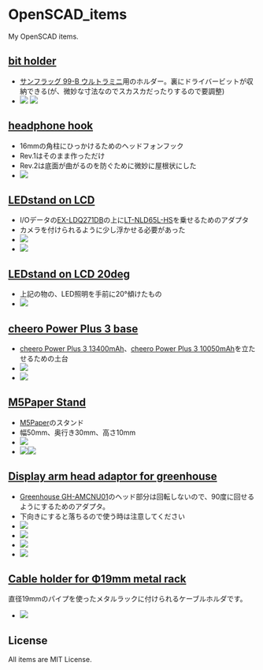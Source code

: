 # OpenSCAD_items

My OpenSCAD items.

## [bit holder](bit_holder)
- [サンフラッグ 99-B ウルトラミニ](https://www.yodobashi.com/product/100000001001997056/)用のホルダー。裏にドライバービットが収納できる(が、微妙な寸法なのでスカスカだったりするので要調整)
- ![](bit_holder/bit1.png) ![](bit_holder/bit2.png)

## [headphone hook](headphone_hook/)
- 16mmの角柱にひっかけるためのヘッドフォンフック
- Rev.1はそのまま作っただけ
- Rev.2は底面が曲がるのを防ぐために微妙に屋根状にした
- ![](headphone_hook/headphone_hook_rev2.png)

## [LEDstand on LCD](LEDstand_onLCD/)
- I/Oデータの[EX-LDQ271DB](https://www.iodata.jp/product/lcd/wide/ex-ldq271db/)の上に[LT-NLD65L-HS](http://www.ohm-direct.com/shopdetail/006020000005/)を乗せるためのアダプタ
- カメラを付けられるように少し浮かせる必要があった
- ![](LEDstand_onLCD/LEDstand_onLCD.jpg)
- ![](LEDstand_onLCD/LEDstand_onLCD_cad.png)

## [LEDstand on LCD 20deg](LEDstand_onLCD/)
- 上記の物の、LED照明を手前に20°傾けたもの
- ![](LEDstand_onLCD/LEDstand_onLCD_20deg_cad.png)

## [cheero Power Plus 3 base](heero_PowerPlus3_base/)
- [cheero Power Plus 3 13400mAh](https://cheero.net/powerplus3/)、[cheero Power Plus 3 10050mAh](https://cheero.net/powerplus3_10050/)を立たせるための土台
- ![](cheero_PowerPlus3_base/cheero_PowerPlus3_base.png)
- ![](cheero_PowerPlus3_base/cheero_PowerPlus3_base.jpg)

## [M5Paper Stand](m5paper_stand/)
- [M5Paper](http://ssci.to/6749)のスタンド
- 幅50mm、奥行き30mm、高さ10mm
- ![](m5paper_stand/m5paper_stand.png)
- ![](m5paper_stand/m5paper_stand1.jpg)![](m5paper_stand/m5paper_stand2.jpg)


## [Display arm head adaptor for greenhouse](greenhouse_arm_head/)
- [Greenhouse GH-AMCNU01](https://www.green-house.co.jp/products/gh-amcnu01/)のヘッド部分は回転しないので、90度に回せるようにするためのアダプタ。
- 下向きにすると落ちるので使う時は注意してください
- ![](greenhouse_arm_head/greenhouse_arm_head.png)
- ![](greenhouse_arm_head/greenhouse_arm_head1.jpg)
- ![](greenhouse_arm_head/greenhouse_arm_head2.jpg)
- ![](greenhouse_arm_head/greenhouse_arm_head3.jpg)

## [Cable holder for Φ19mm metal rack](metal_rack_cable_clip)
直径19mmのパイプを使ったメタルラックに付けられるケーブルホルダです。
- ![](metal_rack_cable_clip/metal_rack_cable_clip.jpg)

## License
All items are MIT License.
